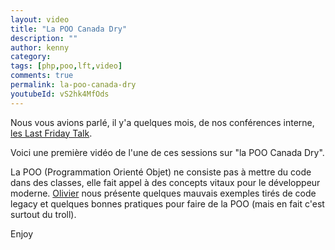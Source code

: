 ```yaml
---
layout: video
title: "La POO Canada Dry"
description: ""
author: kenny 
category: 
tags: [php,poo,lft,video]
comments: true  
permalink: la-poo-canada-dry
youtubeId: vS2hk4MfOds
---
```


Nous vous avions parlé, il y'a quelques mois, de nos conférences interne, [les Last Friday Talk](https://tech.m6web.fr/organiser-des-conferences-technique-en-interne).

Voici une première vidéo de l'une de ces sessions sur "la POO Canada Dry".

La POO (Programmation Orienté Objet) ne consiste pas à mettre du code dans des classes, elle fait appel à des concepts vitaux pour le développeur moderne. [Olivier](https://twitter.com/omansour) nous présente quelques mauvais exemples tirés de code legacy et quelques bonnes pratiques pour faire de la POO (mais en fait c'est surtout du troll).

Enjoy


